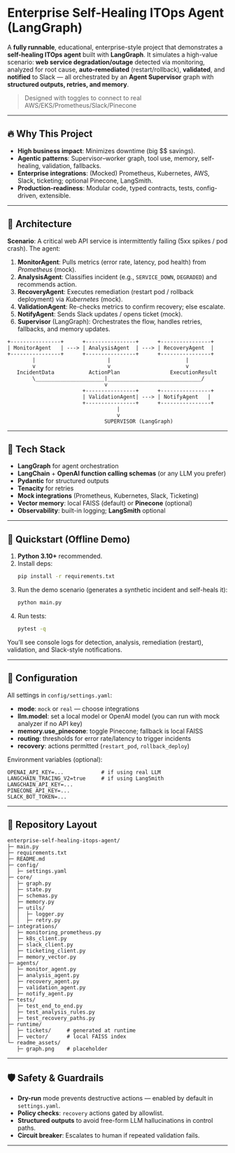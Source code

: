 # Enterprise Self-Healing ITOps Agent (LangGraph)

A **fully runnable**, educational, enterprise-style project that demonstrates a **self-healing ITOps agent** built with **LangGraph**. It simulates a high-value scenario: **web service degradation/outage** detected via monitoring, analyzed for root cause, **auto-remediated** (restart/rollback), **validated**, and **notified** to Slack — all orchestrated by an **Agent Supervisor** graph with **structured outputs, retries, and memory**.

> Designed with toggles to connect to real AWS/EKS/Prometheus/Slack/Pinecone

---

## 🔥 Why This Project
- **High business impact**: Minimizes downtime (big $$ savings).
- **Agentic patterns**: Supervisor–worker graph, tool use, memory, self-healing, validation, fallbacks.
- **Enterprise integrations**: (Mocked) Prometheus, Kubernetes, AWS, Slack, ticketing; optional Pinecone, LangSmith.
- **Production-readiness**: Modular code, typed contracts, tests, config-driven, extensible.

---

## 🧱 Architecture

**Scenario**: A critical web API service is intermittently failing (5xx spikes / pod crash). The agent:
1. **MonitorAgent**: Pulls metrics (error rate, latency, pod health) from *Prometheus* (mock).  
2. **AnalysisAgent**: Classifies incident (e.g., `SERVICE_DOWN`, `DEGRADED`) and recommends action.  
3. **RecoveryAgent**: Executes remediation (restart pod / rollback deployment) via *Kubernetes* (mock).  
4. **ValidationAgent**: Re-checks metrics to confirm recovery; else escalate.  
5. **NotifyAgent**: Sends Slack updates / opens ticket (mock).  
6. **Supervisor** (LangGraph): Orchestrates the flow, handles retries, fallbacks, and memory updates.

```
+----------------+      +----------------+      +----------------+
| MonitorAgent   | ---> | AnalysisAgent  | ---> | RecoveryAgent  |
+----------------+      +----------------+      +----------------+
        |                       |                        |
        v                       v                        v
   IncidentData           ActionPlan                ExecutionResult
        \______________________|______________________________/
                               v
                        +----------------+      +----------------+
                        | ValidationAgent| ---> | NotifyAgent   |
                        +----------------+      +----------------+
                                   |
                                   v
                               SUPERVISOR (LangGraph)
```

---

## 🧩 Tech Stack

- **LangGraph** for agent orchestration
- **LangChain** + **OpenAI function calling schemas** (or any LLM you prefer)
- **Pydantic** for structured outputs
- **Tenacity** for retries
- **Mock integrations** (Prometheus, Kubernetes, Slack, Ticketing)
- **Vector memory**: local FAISS (default) or **Pinecone** (optional)
- **Observability**: built-in logging; **LangSmith** optional

---

## 🚀 Quickstart (Offline Demo)

1. **Python 3.10+** recommended.
2. Install deps:
   ```bash
   pip install -r requirements.txt
   ```
3. Run the demo scenario (generates a synthetic incident and self-heals it):
   ```bash
   python main.py
   ```
4. Run tests:
   ```bash
   pytest -q
   ```

You’ll see console logs for detection, analysis, remediation (restart), validation, and Slack-style notifications.

---

## 🔧 Configuration

All settings in `config/settings.yaml`:

- **mode**: `mock` or `real` — choose integrations
- **llm.model**: set a local model or OpenAI model (you can run with mock analyzer if no API key)
- **memory.use_pinecone**: toggle Pinecone; fallback is local FAISS
- **routing**: thresholds for error rate/latency to trigger incidents
- **recovery**: actions permitted (`restart_pod`, `rollback_deploy`)

Environment variables (optional):
```
OPENAI_API_KEY=...            # if using real LLM
LANGCHAIN_TRACING_V2=true     # if using LangSmith
LANGCHAIN_API_KEY=...
PINECONE_API_KEY=...
SLACK_BOT_TOKEN=...
```

---

## 📁 Repository Layout

```
enterprise-self-healing-itops-agent/
├─ main.py
├─ requirements.txt
├─ README.md
├─ config/
│  ├─ settings.yaml
├─ core/
│  ├─ graph.py
│  ├─ state.py
│  ├─ schemas.py
│  ├─ memory.py
│  ├─ utils/
│  │  ├─ logger.py
│  │  ├─ retry.py
├─ integrations/
│  ├─ monitoring_prometheus.py
│  ├─ k8s_client.py
│  ├─ slack_client.py
│  ├─ ticketing_client.py
│  ├─ memory_vector.py
├─ agents/
│  ├─ monitor_agent.py
│  ├─ analysis_agent.py
│  ├─ recovery_agent.py
│  ├─ validation_agent.py
│  ├─ notify_agent.py
├─ tests/
│  ├─ test_end_to_end.py
│  ├─ test_analysis_rules.py
│  ├─ test_recovery_paths.py
├─ runtime/
│  ├─ tickets/     # generated at runtime
│  ├─ vector/      # local FAISS index
└─ readme_assets/
   ├─ graph.png    # placeholder
```

---

## 🛡️ Safety & Guardrails

- **Dry-run** mode prevents destructive actions — enabled by default in `settings.yaml`.
- **Policy checks**: `recovery` actions gated by allowlist.
- **Structured outputs** to avoid free-form LLM hallucinations in control paths.
- **Circuit breaker**: Escalates to human if repeated validation fails.

---
